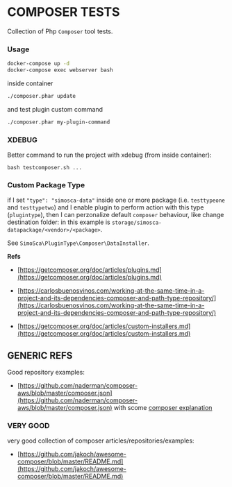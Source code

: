 COMPOSER TESTS
==============

Collection of Php `Composer` tool tests.

### Usage

````bash
docker-compose up -d
docker-compose exec webserver bash
````

inside container

````bash
./composer.phar update
````

and test plugin custom command

````bash
./composer.phar my-plugin-command
````

### XDEBUG

Better command to run the project with xdebug (from inside container):

````
bash testcomposer.sh ...
````

### Custom Package Type

if I set `"type": "simosca-data"` inside one or more package (i.e. `testtypeone` and `testtypetwo`) 
and I enable plugin to perform action with this type (`plugintype`),
then I can perzonalize default `composer` behaviour, like change destination folder:
in this example is `storage/simosca-datapackage/<vendor>/<package>`.

See  `SimoSca\PluginType\Composer\DataInstaller`.


**Refs**

- [https://getcomposer.org/doc/articles/plugins.md](https://getcomposer.org/doc/articles/plugins.md)

- [https://carlosbuenosvinos.com/working-at-the-same-time-in-a-project-and-its-dependencies-composer-and-path-type-repository/](https://carlosbuenosvinos.com/working-at-the-same-time-in-a-project-and-its-dependencies-composer-and-path-type-repository/)

- [https://getcomposer.org/doc/articles/custom-installers.md](https://getcomposer.org/doc/articles/custom-installers.md)


GENERIC REFS
------------

Good repository examples:

- [https://github.com/naderman/composer-aws/blob/master/composer.json](https://github.com/naderman/composer-aws/blob/master/composer.json)
 with scome [composer explanation](https://getcomposer.org/doc/articles/plugins.md)
 
### VERY GOOD

very good collection of composer articles/repositories/examples:

- [https://github.com/jakoch/awesome-composer/blob/master/README.md](https://github.com/jakoch/awesome-composer/blob/master/README.md)